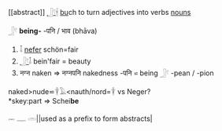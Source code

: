 [[abstract]] [𓃀𓍢](𓃀𓍢)𓇩 [bu](bu)ch to turn adjectives into verbs [nouns](Nouns)  

𓃀𓍢 **being-** -पनि / भाव (bhāva)  

1. 𓄤 [nefer](nefer) schön=fair  
2. [𓃀𓍢](𓃀𓍢)𓄤 bein'fair = beauty  
3. नग्न naken => नग्नपनि nakedness -पनि ⋍ being 𓃀𓍢 -pean / -pion  

naked>nude⋍𓇉𓄿<nauth/nord=𓇉 vs Neger?  
*skey:part => Schei**be**  

𓋭 𓊃 𓏛||used as a prefix to form abstracts|  
